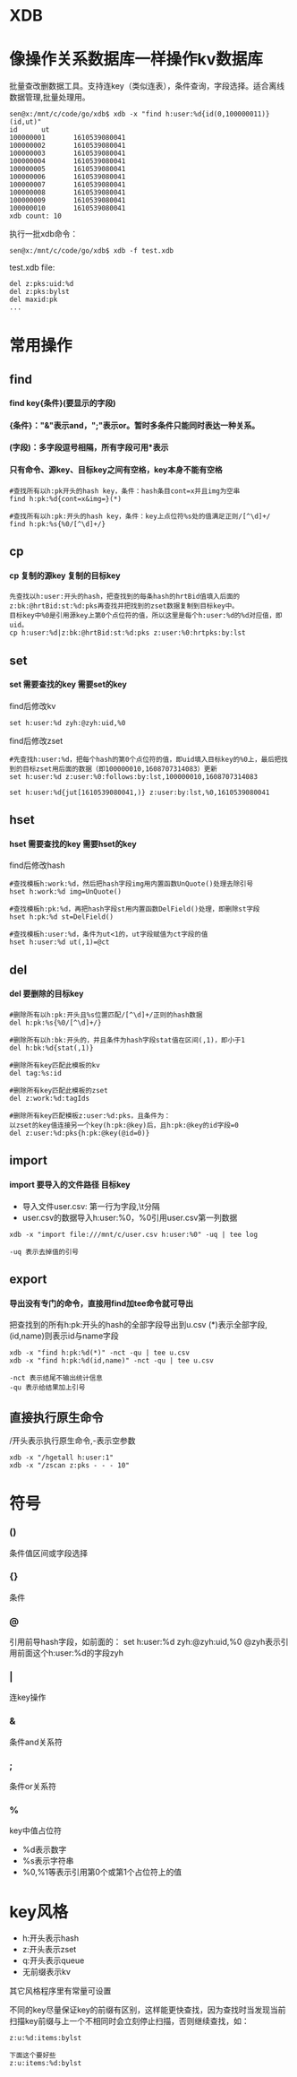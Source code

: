 # XDB
# 像操作关系数据库一样操作kv数据库
批量查改删数据工具。支持连key（类似连表），条件查询，字段选择。适合离线数据管理,批量处理用。
```
sen@x:/mnt/c/code/go/xdb$ xdb -x "find h:user:%d{id(0,100000011)}(id,ut)"
id      ut
100000001       1610539080041
100000002       1610539080041
100000003       1610539080041
100000004       1610539080041
100000005       1610539080041
100000006       1610539080041
100000007       1610539080041
100000008       1610539080041
100000009       1610539080041
100000010       1610539080041
xdb count: 10
```

执行一批xdb命令：
```
sen@x:/mnt/c/code/go/xdb$ xdb -f test.xdb
```
test.xdb file:
```
del z:pks:uid:%d
del z:pks:bylst
del maxid:pk
...
```

# 常用操作
## find
#### find key{条件}(要显示的字段)
#### {条件}："&"表示and，";"表示or。暂时多条件只能同时表达一种关系。
#### (字段)：多字段逗号相隔，所有字段可用*表示
#### 只有命令、源key、目标key之间有空格，key本身不能有空格
```
#查找所有以h:pk开头的hash key，条件：hash条目cont=x并且img为空串
find h:pk:%d{cont=x&img=}(*)

#查找所有以h:pk:开头的hash key，条件：key上点位符%s处的值满足正则/[^\d]+/
find h:pk:%s{%0/[^\d]+/}
```
## cp
#### cp 复制的源key  复制的目标key
```
先查找以h:user:开头的hash，把查找到的每条hash的hrtBid值填入后面的z:bk:@hrtBid:st:%d:pks再查找并把找到的zset数据复制到目标key中。
目标key中%0是引用源key上第0个点位符的值，所以这里是每个h:user:%d的%d对应值，即uid。
cp h:user:%d|z:bk:@hrtBid:st:%d:pks z:user:%0:hrtpks:by:lst
```
## set
#### set 需要查找的key   需要set的key
find后修改kv
```
set h:user:%d zyh:@zyh:uid,%0
```
find后修改zset
```
#先查找h:user:%d，把每个hash的第0个点位符的值，即uid填入目标key的%0上，最后把找到的目标zset用后面的数据（即100000010,1608707314083）更新
set h:user:%d z:user:%0:follows:by:lst,100000010,1608707314083

set h:user:%d{jut[1610539080041,)} z:user:by:lst,%0,1610539080041
```
## hset
#### hset 需要查找的key  需要hset的key
find后修改hash
```
#查找模板h:work:%d，然后把hash字段img用内置函数UnQuote()处理去除引号
hset h:work:%d img=UnQuote()

#查找模板h:pk:%d，再把hash字段st用内置函数DelField()处理，即删除st字段
hset h:pk:%d st=DelField()

#查找模板h:user:%d，条件为ut<1的，ut字段赋值为ct字段的值
hset h:user:%d ut(,1)=@ct
```
## del
#### del 要删除的目标key
```
#删除所有以h:pk:开头且%s位置匹配/[^\d]+/正则的hash数据
del h:pk:%s{%0/[^\d]+/}

#删除所有以h:bk:开头的，并且条件为hash字段stat值在区间(,1)，即小于1
del h:bk:%d{stat(,1)}

#删除所有key匹配此模板的kv
del tag:%s:id

#删除所有key匹配此模板的zset
del z:work:%d:tagIds

#删除所有key匹配模板z:user:%d:pks，且条件为：
以zset的key值连接另一个key(h:pk:@key)后，且h:pk:@key的id字段=0
del z:user:%d:pks{h:pk:@key(@id=0)}
```
## import
#### import 要导入的文件路径 目标key
- 导入文件user.csv: 第一行为字段,\t分隔
- user.csv的数据导入h:user:%0，%0引用user.csv第一列数据
```
xdb -x "import file:///mnt/c/user.csv h:user:%0" -uq | tee log

-uq 表示去掉值的引号
```

## export
#### 导出没有专门的命令，直接用find加tee命令就可导出
把查找到的所有h:pk:开头的hash的全部字段导出到u.csv
(*)表示全部字段,(id,name)则表示id与name字段
```
xdb -x "find h:pk:%d(*)" -nct -qu | tee u.csv
xdb -x "find h:pk:%d(id,name)" -nct -qu | tee u.csv

-nct 表示结尾不输出统计信息
-qu 表示给结果加上引号
```

## 直接执行原生命令
/开头表示执行原生命令,-表示空参数
```
xdb -x "/hgetall h:user:1"
xdb -x "/zscan z:pks - - - 10"
```

# 符号
### ()
条件值区间或字段选择

### {}
条件

### @
引用前导hash字段，如前面的：
set h:user:%d zyh:@zyh:uid,%0
@zyh表示引用前面这个h:user:%d的字段zyh

### |
连key操作

### &
条件and关系符

### ;
条件or关系符

### %
key中值占位符
* %d表示数字
* %s表示字符串
* %0,%1等表示引用第0个或第1个占位符上的值

# key风格
* h:开头表示hash
* z:开头表示zset
* q:开头表示queue
* 无前缀表示kv

其它风格程序里有常量可设置

不同的key尽量保证key的前缀有区别，这样能更快查找，因为查找时当发现当前扫描key前缀与上一个不相同时会立刻停止扫描，否则继续查找，如：
```
z:u:%d:items:bylst

下面这个要好些
z:u:items:%d:bylst
```